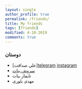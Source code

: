 ```yaml
---
layout: single
author_profile: true
permalink: /friends/
title: My friends 
tags: [friends]
modified: 4-10-2019
comments: true
---
```


### دوستان
* [علی صداقت][telegram](http://t.me/aliesca2006) 
[instagram](http://instagram.com/aliesca2006)
* [سروش بیات](http://t.me/soroushbayat)
* تایماز بیات
* مهدی بلوری



